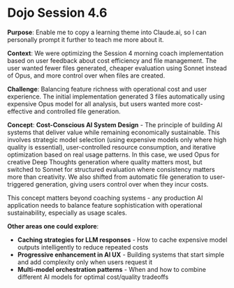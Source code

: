 # Dojo Session 4.6

**Purpose**: Enable me to copy a learning theme into Claude.ai, so I can personally prompt it further to teach me more about it.

**Context**: We were optimizing the Session 4 morning coach implementation based on user feedback about cost efficiency and file management. The user wanted fewer files generated, cheaper evaluation using Sonnet instead of Opus, and more control over when files are created.

**Challenge**: Balancing feature richness with operational cost and user experience. The initial implementation generated 3 files automatically using expensive Opus model for all analysis, but users wanted more cost-effective and controlled file generation.

**Concept**: **Cost-Conscious AI System Design** - The principle of building AI systems that deliver value while remaining economically sustainable. This involves strategic model selection (using expensive models only where high quality is essential), user-controlled resource consumption, and iterative optimization based on real usage patterns. In this case, we used Opus for creative Deep Thoughts generation where quality matters most, but switched to Sonnet for structured evaluation where consistency matters more than creativity. We also shifted from automatic file generation to user-triggered generation, giving users control over when they incur costs.

This concept matters beyond coaching systems - any production AI application needs to balance feature sophistication with operational sustainability, especially as usage scales.

**Other areas one could explore**: 
- **Caching strategies for LLM responses** - How to cache expensive model outputs intelligently to reduce repeated costs
- **Progressive enhancement in AI UX** - Building systems that start simple and add complexity only when users request it  
- **Multi-model orchestration patterns** - When and how to combine different AI models for optimal cost/quality tradeoffs
